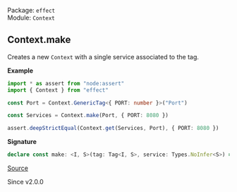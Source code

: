 Package: `effect`<br />
Module: `Context`<br />

## Context.make

Creates a new `Context` with a single service associated to the tag.

**Example**

```ts
import * as assert from "node:assert"
import { Context } from "effect"

const Port = Context.GenericTag<{ PORT: number }>("Port")

const Services = Context.make(Port, { PORT: 8080 })

assert.deepStrictEqual(Context.get(Services, Port), { PORT: 8080 })
```

**Signature**

```ts
declare const make: <I, S>(tag: Tag<I, S>, service: Types.NoInfer<S>) => Context<I>
```

[Source](https://github.com/Effect-TS/effect/tree/main/packages/effect/src/Context.ts#L265)

Since v2.0.0
